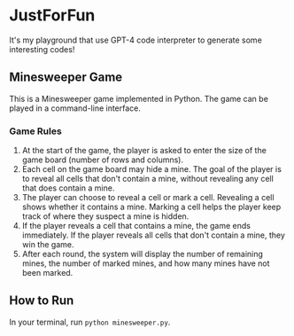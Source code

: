 # JustForFun

It's my playground that use GPT-4 code interpreter to generate some interesting codes!

## Minesweeper Game

This is a Minesweeper game implemented in Python. The game can be played in a command-line interface.

### Game Rules

1. At the start of the game, the player is asked to enter the size of the game board (number of rows and columns).
2. Each cell on the game board may hide a mine. The goal of the player is to reveal all cells that don't contain a mine, without revealing any cell that does contain a mine.
3. The player can choose to reveal a cell or mark a cell. Revealing a cell shows whether it contains a mine. Marking a cell helps the player keep track of where they suspect a mine is hidden.
4. If the player reveals a cell that contains a mine, the game ends immediately. If the player reveals all cells that don't contain a mine, they win the game.
5. After each round, the system will display the number of remaining mines, the number of marked mines, and how many mines have not been marked.

## How to Run

In your terminal, run `python minesweeper.py`.
